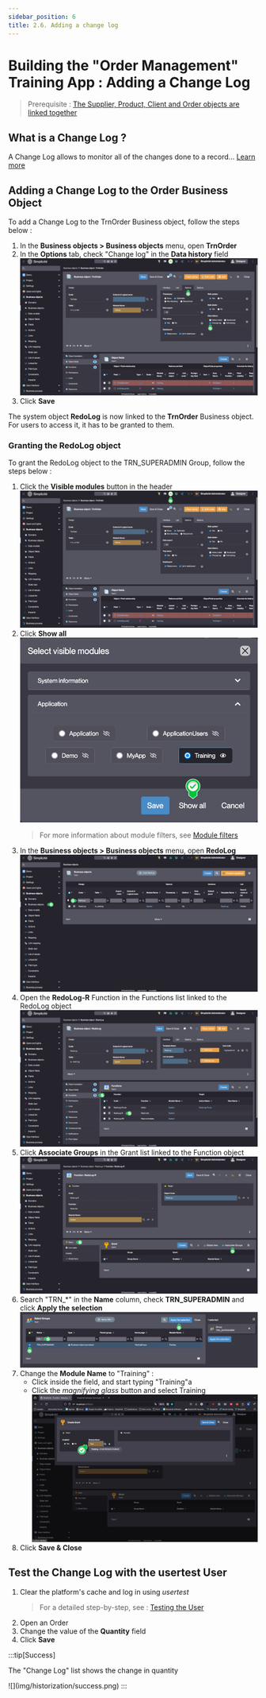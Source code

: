 ```yaml
---
sidebar_position: 6
title: 2.6. Adding a change log
---
```


# Building the "Order Management" Training App : Adding a Change Log

> Prerequisite : [The Supplier, Product, Client and Order objects are linked together](/tutorial/expanding/relations)

## What is a Change Log ?

A Change Log allows to monitor all of the changes done to a record... [Learn more](/make/operation/sessions/change-log)

## Adding a Change Log to the Order Business Object

To add a Change Log to the TrnOrder Business object, follow the steps below : 

1. In the **Business objects > Business objects** menu, open **TrnOrder**
2. In the **Options** tab, check "Change log" in the **Data history** field  
    ![](img/historization/check-field.png)
3. Click **Save**

The system object **RedoLog** is now linked to the **TrnOrder** Business object. For users to access it, it has to be granted to them.

### Granting the RedoLog object

To grant the RedoLog object to the TRN_SUPERADMIN Group, follow the steps below :
1. Click the **Visible modules** button in the header   
    ![](img/historization/module-filter.png)
2. Click **Show all**  
    ![](img/historization/show-all.png)
    > For more information about module filters, see [Module filters](/make/project/module#module-filtering--default-module)
3. In the **Business objects > Business objects** menu, open **RedoLog**  
    ![](img/historization/redolog-list.png)
4. Open the **RedoLog-R** Function in the Functions list linked to the RedoLog object  
    ![](img/historization/redolog-form.png)
5. Click **Associate Groups** in the Grant list linked to the Function object  
    ![](img/historization/function-form.png)
6. Search "TRN_*" in the **Name** column, check **TRN_SUPERADMIN** and click **Apply the selection**  
    ![](img/historization/select-group.png)
7. Change the **Module Name** to "Training" :
    - Click inside the field, and start typing "Training"a
    - Click the *magnifying glass* button and select Training  
    ![](img/historization/update-module.png)
8. Click **Save & Close**

## Test the Change Log with the usertest User

1. Clear the platform's cache and log in using *usertest*
    > For a detailed step-by-step, see : [Testing the User](/tutorial/getting-started/user#activating-and-testing-the-user)
2. Open an Order
3. Change the value of the **Quantity** field
4. Click **Save**

:::tip[Success]
  <p>The "Change Log" list shows the change in quantity</p>
    ![](img/historization/success.png)
:::